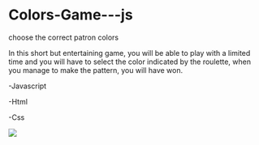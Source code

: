 # Colors-Game---js
choose the correct patron colors

In this short but entertaining game, you will be able to play with a limited time and you will have to select the color indicated by the roulette, when you manage to make the pattern, you will have won.

-Javascript

-Html

-Css

<img src="https://i.imgur.com/JGnEp4q.png" />
